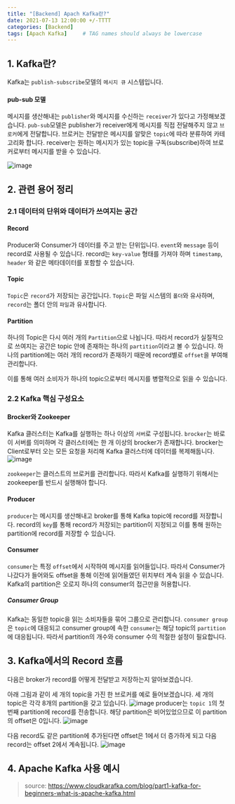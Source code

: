 ```yaml
---
title: "[Backend] Apach Kafka란?"
date: 2021-07-13 12:00:00 +/-TTTT
categories: [Backend]
tags: [Apach Kafka]     # TAG names should always be lowercase
---
```

## 1. Kafka란?

Kafka는 `publish-subscribe`모델의 `메시지 큐` 시스템입니다.

#### pub-sub 모델

메시지를 생산해내는 `publisher`와 메시지를 수신하는 `receiver`가 있다고 가정해보겠습니다. `pub-sub`모델은 publisher가 receiver에게 메시지를 직접 전달해주지 않고 `브로커`에게 전달합니다. 브로커는 전달받은 메시지를 알맞은 `topic`에 따라 분류하여 카테고리화 합니다. receiver는 원하는 메시지가 있는 topic을 구독(subscribe)하여 브로커로부터 메시지를 받을 수 있습니다.

![image](https://user-images.githubusercontent.com/67721382/128973238-91eef9cf-9ac7-4529-a1b0-aa9d480335e1.png)

## 2. 관련 용어 정리

### 2.1 데이터의 단위와 데이터가 쓰여지는 공간

#### Record

Producer와 Consumer가 데이터를 주고 받는 단위입니다. `event`와 `message` 등이 record로 사용될 수 있습니다. record는 `key-value` 형태를 가져야 하며 `timestamp`, `header` 와 같은 메타데이터를 포함할 수 있습니다.

#### Topic

`Topic`은 `record`가 저장되는 공간입니다.
`Topic`은 파일 시스템의 `폴더`와 유사하며, `record`는 폴더 안의 `파일`과 유사합니다.

#### Partition

하나의 Topic은 다시 여러 개의 `Partition`으로 나뉩니다. 따라서 record가 실질적으로 쓰여지는 공간은 topic 안에 존재하는 하나의 `partition`이라고 볼 수 있습니다. 하나의 partition에는 여러 개의 record가 존재하기 때문에 record별로 `offset`을 부여해 관리합니다.

이를 통해 여러 소비자가 하나의 topic으로부터 메시지를 병렬적으로 읽을 수 있습니다.

### 2.2 Kafka 핵심 구성요소

#### Brocker와 Zookeeper

Kafka 클러스터는 Kafka를 실행하는 하나 이상의 `서버`로 구성됩니다. `brocker`는 바로 이 서버를 의미하며 각 클러스터에는 한 개 이상의 brocker가 존재합니다. brocker는 Client로부터 오는 모든 요청을 처리해 Kafka 클러스터에 데이터를 복제해둡니다.
![image](https://user-images.githubusercontent.com/67721382/128975115-42643980-0ca6-4abc-8b60-3dbe97fa0697.png)

`zookeeper`는 클러스트의 브로커를 관리합니다. 따라서 Kafka를 실행하기 위해서는 zookeeper를 반드시 실행해야 합니다.

#### Producer

`producer`는 메시지를 생산해내고 broker를 통해 Kafka topic에 record를 저장합니다. record의 `key`를 통해 record가 저장되는 partition이 지정되고 이를 통해 원하는 partition에 record를 저장할 수 있습니다.

#### Consumer

`consumer`는 특정 `offset`에서 시작하여 메시지를 읽어들입니다. 따라서 Consumer가 나갔다가 들어와도 offset을 통해 이전에 읽어들였던 위치부터 계속 읽을 수 있습니다. Kafka의 partition은 오로지 하나의 consumer의 접근만을 허용합니다.

##### Consumer Group

Kafka는 동일한 topic을 읽는 소비자들을 묶어 그룹으로 관리합니다. `consumer group`은 `topic`에 대응되고 consumer group에 속한 `consumer`는 해당 topic의 `partition`에 대응됩니다. 따라서 partition의 개수와 consumer 수의 적절한 설정이 필요합니다.



##  3. Kafka에서의 Record 흐름

다음은 broker가 record를 어떻게 전달받고 저장하는지 알아보겠습니다.

아래 그림과 같이 세 개의 topic을 가진 한 브로커를 예로 들어보겠습니다.
세 개의 topic은 각각 8개의 partition을 갖고 있습니다.
![image](https://user-images.githubusercontent.com/67721382/129010507-2f5da8cd-a2e7-4aad-a6df-8f21a6a4f00b.png)
producer는 `topic 1`의 첫 번째 partition에 record를 전송합니다. 해당 partition은 비어있었으므로 이 partition의 offset은 0입니다.
![image](https://user-images.githubusercontent.com/67721382/129011059-161d5848-3ef7-4cbf-b2e5-186df72c013d.png)

다음 record도 같은 partition에 추가된다면 offset은 1에서 더 증가하게 되고 다음 record는 offset 2에서 계속됩니다.
![image](https://user-images.githubusercontent.com/67721382/129011925-d794a716-77b1-42a6-808b-d9885a39064d.png)

## 4. Apache Kafka 사용 예시





> source: https://www.cloudkarafka.com/blog/part1-kafka-for-beginners-what-is-apache-kafka.html

